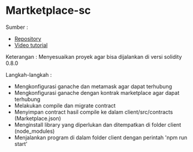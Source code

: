 # Martketplace-sc

Sumber :
- [Repository](https://github.com/rofirahman/smart-contract)
- [Video tutorial](https://youtu.be/VIOXV_g6mlg?si=W1Ji6nR-2mRlvWEe)

Keterangan :
Menyesuaikan proyek agar bisa dijalankan di versi solidity 0.8.0

Langkah-langkah :
- Mengkonfigurasi ganache dan metamask agar dapat terhubung
- Mengkonfigurasi ganache dengan kontrak marketplace agar dapat terhubung
- Melakukan compile dan migrate contract
- Menyimpan contract hasil compile ke dalam client/src/contracts (Marketplace.json)
- Menginstall library yang diperlukan dan ditempatkan di folder client (node_modules)
- Menjalankan program di dalam folder client dengan perintah 'npm run start'